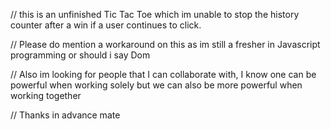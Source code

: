 // this is an unfinished Tic Tac Toe which im unable to stop the history counter after a win if a user continues to click.

// Please do mention a workaround on this as im still a fresher in Javascript programming or should i say Dom

// Also im looking for people that I can collaborate with, I know one can be powerful when working solely but we can also be more powerful when working together

// Thanks  in advance mate